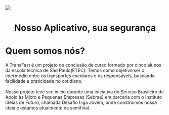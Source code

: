 <img src="https://user-images.githubusercontent.com/93049899/224517731-6072fe8e-bd14-4c5b-b597-d82e59174c6e.png"/>
<h1 align="center">Nosso Aplicativo, sua segurança</h1>

<h1>Quem somos nós?</h1>
  A TransFast é um projeto de conclusão de curso formado por cinco alunos da escola técnica de São Paulo(ETEC). Temos como objetivo ser o intermédio entre os transportes escolares e os responsáveis, buscando facilidade e praticidade no cotidiano.
 <br></br>
  Nosso projeto teve seu início durante uma iniciativa do Serviço Brasileiro de Apoio às Micro e Pequenas Empresas (Sebrae) em parceria com o Instituto Ideias de Futuro, chamada Desafio Liga Jovem, onde construimos nossa ideia e estamos atualmente na semifinal.


<!--

**Here are some ideas to get you started:**

🙋‍♀️ A short introduction - what is your organization all about?
🌈 Contribution guidelines - how can the community get involved?
👩‍💻 Useful resources - where can the community find your docs? Is there anything else the community should know?
🍿 Fun facts - what does your team eat for breakfast?
🧙 Remember, you can do mighty things with the power of [Markdown](https://docs.github.com/github/writing-on-github/getting-started-with-writing-and-formatting-on-github/basic-writing-and-formatting-syntax)
-->
